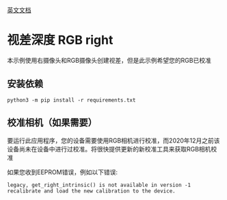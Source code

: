 [英文文档](README.md)

# 视差深度 RGB right
本示例使用右摄像头和RGB摄像头创建视差，但是此示例希望您的RGB已校准

## 安装依赖

```
python3 -m pip install -r requirements.txt
```

## 校准相机（如果需要）

要运行此应用程序，您的设备需要使用RGB相机进行校准，而2020年12月之前该设备尚未在设备中进行过校准。将很快提供更新的新校准工具来获取RGB相机校准

如果您收到EEPROM错误，例如以下错误:

```
legacy, get_right_intrinsic() is not available in version -1
recalibrate and load the new calibration to the device. 
```


